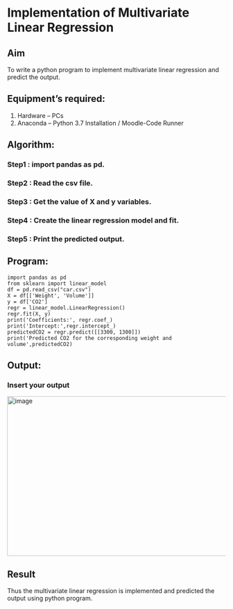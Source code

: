 # Implementation of Multivariate Linear Regression
## Aim
To write a python program to implement multivariate linear regression and predict the output.
## Equipment’s required:
1.	Hardware – PCs
2.	Anaconda – Python 3.7 Installation / Moodle-Code Runner

## Algorithm:
### Step1 : import pandas as pd.

### Step2 : Read the csv file.

### Step3 : Get the value of X and y variables.

### Step4 : Create the linear regression model and fit.

### Step5 : Print the predicted output.

## Program:
```
import pandas as pd
from sklearn import linear_model
df = pd.read_csv("car.csv")
X = df[['Weight', 'Volume']]
y = df['CO2']
regr = linear_model.LinearRegression()
regr.fit(X, y)
print('Coefficients:', regr.coef_)
print('Intercept:',regr.intercept_)
predictedCO2 = regr.predict([[3300, 1300]])
print('Predicted CO2 for the corresponding weight and volume',predictedCO2)

```
## Output:
### Insert your output
<img width="1266" height="368" alt="image" src="https://github.com/user-attachments/assets/7c98a967-aaa0-4eb3-89a2-4bd4b24b05ee" />

## Result
Thus the multivariate linear regression is implemented and predicted the output using python program.
